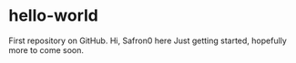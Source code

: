 # hello-world
First repository on GitHub.
Hi, Safron0 here
Just getting started, hopefully more to come soon.

